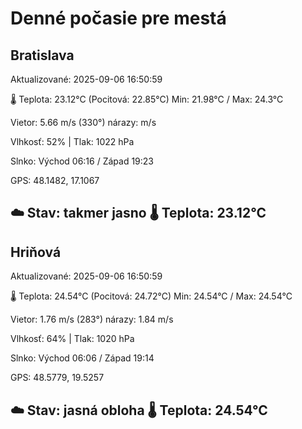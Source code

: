 ﻿# Denné počasie pre mestá

## Bratislava
Aktualizované: 2025-09-06 16:50:59

🌡️ Teplota: 23.12°C 
(Pocitová: 22.85°C)
Min: 21.98°C / Max: 24.3°C

Vietor: 5.66 m/s    (330°) 
nárazy:  m/s

Vlhkosť: 52% | Tlak: 1022 hPa

Slnko: Východ 06:16 / Západ 19:23

GPS: 48.1482, 17.1067

☁️ Stav: takmer jasno        🌡️ Teplota: 23.12°C
---

## Hriňová
Aktualizované: 2025-09-06 16:50:59

🌡️ Teplota: 24.54°C 
(Pocitová: 24.72°C)
Min: 24.54°C / Max: 24.54°C

Vietor: 1.76 m/s (283°)
nárazy: 1.84 m/s

Vlhkosť: 64% | Tlak: 1020 hPa

Slnko: Východ 06:06 / Západ 19:14

GPS: 48.5779, 19.5257

☁️ Stav: jasná obloha        🌡️ Teplota: 24.54°C
---
